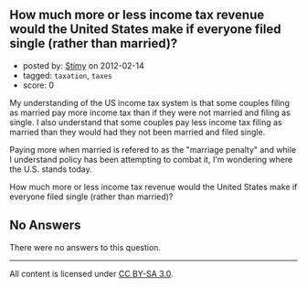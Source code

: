 ## How much more or less income tax revenue would the United States make if everyone filed single (rather than married)?

- posted by: [Stimy](https://stackexchange.com/users/-1/694-stimy) on 2012-02-14
- tagged: `taxation`, `taxes`
- score: 0

My understanding of the US income tax system is that some couples filing as married pay more income tax than if they were not married and filing as single.  I also understand that some couples pay less income tax filing as married than they would had they not been married and filed single.

Paying more when married is refered to as the "marriage penalty" and while I understand policy has been attempting to combat it, I'm wondering where the U.S. stands today.

How much more or less income tax revenue would the United States make if everyone filed single (rather than married)?

## No Answers

There were no answers to this question.


---

All content is licensed under [CC BY-SA 3.0](https://creativecommons.org/licenses/by-sa/3.0/).
